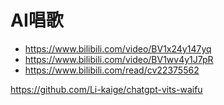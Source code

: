 # AI唱歌

- https://www.bilibili.com/video/BV1x24y147yq
- https://www.bilibili.com/video/BV1wv4y1J7pR
- https://www.bilibili.com/read/cv22375562



https://github.com/Li-kaige/chatgpt-vits-waifu